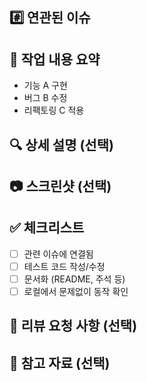 <!--
✏️ PR 제목 작성 가이드:
[타입] 작업 요약 - #이슈번호
예: [Feat] 로그인 실패 시 에러 메시지 추가 - #123

타입 예시:
- [Feat] 기능 추가
- [Bug] 버그 수정
- [Refactor] 리팩토링
- [Docs] 문서 변경
- [Build] 빌드 관련 작업
- [CI/CD] 자동화, CI/CD 관련 작업
- [Chore] 기타 작업
- [Enhance] 기능
-->

## #️⃣ 연관된 이슈

<!-- 예: Closes #123 -->

## 📝 작업 내용 요약

<!-- 이번 PR에서 구현하거나 수정한 내용을 요약해주세요 (이미지 첨부 가능) -->

- 기능 A 구현
- 버그 B 수정
- 리팩토링 C 적용

## 🔍 상세 설명 (선택)

<!-- 복잡하거나 리뷰어가 잘 모를 수 있는 부분은 여기에 더 자세히 적어주세요 -->

## 📷 스크린샷 (선택)

<!-- UI 변경이 있을 경우, 전/후 비교 스크린샷이나 동작 GIF 첨부 -->

## ✅ 체크리스트

- [ ] 관련 이슈에 연결됨
- [ ] 테스트 코드 작성/수정
- [ ] 문서화 (README, 주석 등)
- [ ] 로컬에서 문제없이 동작 확인

## 💬 리뷰 요청 사항 (선택)

<!-- 리뷰어에게 특별히 피드백을 받고 싶은 부분을 명확히 적어주세요
ex) 함수 이름이 너무 길진 않은가요? / 테스트 전략이 괜찮은지 확인해주세요 -->

## 📎 참고 자료 (선택)

<!-- 관련 문서, 레퍼런스 링크 등 -->
